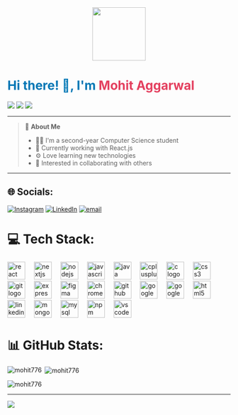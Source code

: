 <div align="center">
  <img height="120" src="https://media.giphy.com/media/M9gbBd9nbDrOTu1Mqx/giphy.gif"  />
</div>

<h1 style="color:#0077B5;">Hi there! 👋, I'm <span style="color:#E4405F;">Mohit Aggarwal</span></h1>

<p >
  <img src="https://img.shields.io/badge/Computer%20Science-Student-blue?style=for-the-badge" />
  <img src="https://img.shields.io/badge/React.js-Developer-61DAFB?style=for-the-badge&logo=react&logoColor=white" />
  <img src="https://img.shields.io/badge/Learning-New%20Tech-yellow?style=for-the-badge" />
</p>

---

> 💫 **About Me**
>
> - 👨‍💻 I'm a second-year Computer Science student  
> - 🤖 Currently working with React.js  
> - ⚙️ Love learning new technologies  
> - 🤝 Interested in collaborating with others    
>

---

## 🌐 Socials:
[![Instagram](https://img.shields.io/badge/Instagram-%23E4405F.svg?logo=Instagram&logoColor=white)](https://instagram.com/mohit___551) [![LinkedIn](https://img.shields.io/badge/LinkedIn-%230077B5.svg?logo=linkedin&logoColor=white)](https://linkedin.com/in/mohitaggarwal551) [![email](https://img.shields.io/badge/Email-D14836?logo=gmail&logoColor=white)](mailto:mohitaggarwal551@gmail.com) 

# 💻 Tech Stack:
###

<div align="left">
  <img src="https://cdn.jsdelivr.net/gh/devicons/devicon/icons/react/react-original.svg" height="40" alt="react logo"  />
  <img width="12" />
  <img src="https://cdn.jsdelivr.net/gh/devicons/devicon/icons/nextjs/nextjs-original.svg" height="40" alt="nextjs logo"  />
  <img width="12" />
  <img src="https://cdn.jsdelivr.net/gh/devicons/devicon/icons/nodejs/nodejs-original.svg" height="40" alt="nodejs logo"  />
  <img width="12" />
  <img src="https://cdn.jsdelivr.net/gh/devicons/devicon/icons/javascript/javascript-original.svg" height="40" alt="javascript logo"  />
  <img width="12" />
  <img src="https://cdn.jsdelivr.net/gh/devicons/devicon/icons/java/java-original.svg" height="40" alt="java logo"  />
  <img width="12" />
  <img src="https://cdn.jsdelivr.net/gh/devicons/devicon/icons/cplusplus/cplusplus-original.svg" height="40" alt="cplusplus logo"  />
  <img width="12" />
  <img src="https://cdn.jsdelivr.net/gh/devicons/devicon/icons/c/c-original.svg" height="40" alt="c logo"  />
  <img width="12" />
  <img src="https://cdn.jsdelivr.net/gh/devicons/devicon/icons/css3/css3-original.svg" height="40" alt="css3 logo"  />
  <img width="12" />
  <img src="https://cdn.jsdelivr.net/gh/devicons/devicon/icons/git/git-original.svg" height="40" alt="git logo"  />
  <img width="12" />
  <img src="https://cdn.jsdelivr.net/gh/devicons/devicon/icons/express/express-original.svg" height="40" alt="express logo"  />
  <img width="12" />
  <img src="https://cdn.jsdelivr.net/gh/devicons/devicon/icons/figma/figma-original.svg" height="40" alt="figma logo"  />
  <img width="12" />
  <img src="https://cdn.jsdelivr.net/gh/devicons/devicon/icons/chrome/chrome-original.svg" height="40" alt="chrome logo"  />
  <img width="12" />
  <img src="https://cdn.jsdelivr.net/gh/devicons/devicon/icons/github/github-original.svg" height="40" alt="github logo"  />
  <img width="12" />
  <img src="https://cdn.jsdelivr.net/gh/devicons/devicon/icons/google/google-original.svg" height="40" alt="google logo"  />
  <img width="12" />
  <img src="https://cdn.jsdelivr.net/gh/devicons/devicon/icons/googlecloud/googlecloud-original.svg" height="40" alt="googlecloud logo"  />
  <img width="12" />
  <img src="https://cdn.jsdelivr.net/gh/devicons/devicon/icons/html5/html5-original.svg" height="40" alt="html5 logo"  />
  <img width="12" />
  <img src="https://cdn.jsdelivr.net/gh/devicons/devicon/icons/linkedin/linkedin-original.svg" height="40" alt="linkedin logo"  />
  <img width="12" />
  <img src="https://cdn.jsdelivr.net/gh/devicons/devicon/icons/mongodb/mongodb-original.svg" height="40" alt="mongodb logo"  />
  <img width="12" />
  <img src="https://cdn.jsdelivr.net/gh/devicons/devicon/icons/mysql/mysql-original.svg" height="40" alt="mysql logo"  />
  <img width="12" />
  <img src="https://cdn.jsdelivr.net/gh/devicons/devicon/icons/npm/npm-original-wordmark.svg" height="40" alt="npm logo"  />
  <img width="12" />
  <img src="https://cdn.jsdelivr.net/gh/devicons/devicon/icons/vscode/vscode-original.svg" height="40" alt="vscode logo"  />
</div>

###
# 📊 GitHub Stats:

<p><img align="left" src="https://github-readme-stats.vercel.app/api/top-langs?username=mohit776&theme=dark&hide_border=false&show_icons=true&locale=en&layout=compact" alt="mohit776" /></p>

<p>&nbsp;<img align="center" src="https://github-readme-stats.vercel.app/api?username=mohit776&theme=dark&hide_border=false&show_icons=true&locale=en" alt="mohit776" /></p>

<p><img align="center" src="https://github-readme-streak-stats.herokuapp.com/?user=mohit776&theme=dark&hide_border=false" alt="mohit776" /></p>

---
[![](https://visitcount.itsvg.in/api?id=Mohit776&icon=0&color=0)](https://visitcount.itsvg.in)
